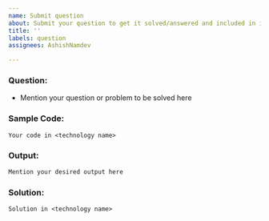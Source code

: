 ```yaml
---
name: Submit question
about: Submit your question to get it solved/answered and included in iqa
title: ''
labels: question
assignees: AshishNamdev

---
```


### Question:
-  Mention your question or problem to be solved here

### Sample Code:
```<technology name>
Your code in <technology name>
```
### Output:
```bash
Mention your desired output here
```

### Solution:
```<technology name>
Solution in <technology name>
```
